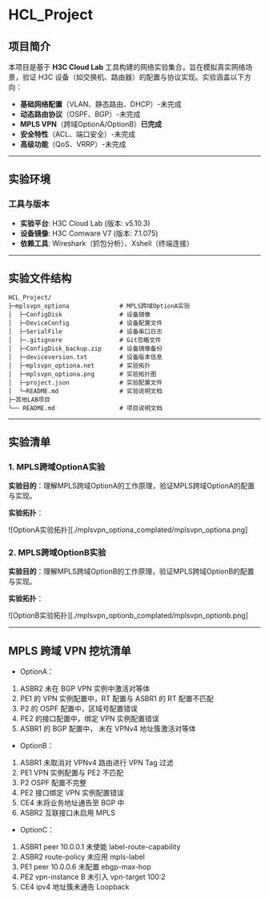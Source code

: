 # HCL_Project

## 项目简介
本项目是基于 **H3C Cloud Lab** 工具构建的网络实验集合，旨在模拟真实网络场景，验证 H3C 设备（如交换机、路由器）的配置与协议实现。实验涵盖以下方向：
- **基础网络配置**（VLAN、静态路由、DHCP）-未完成
- **动态路由协议**（OSPF、BGP）-未完成
- **MPLS VPN**（跨域OptionA/OptionB）**已完成**
- **安全特性**（ACL、端口安全）-未完成
- **高级功能**（QoS、VRRP）-未完成

---

## 实验环境
### 工具与版本
- **实验平台**: H3C Cloud Lab (版本: v5.10.3)
- **设备镜像**: H3C Comware V7 (版本: 7.1.075)
- **依赖工具**: Wireshark（抓包分析）、Xshell（终端连接）

---

## 实验文件结构
```plaintext
HCL_Project/
├─mplsvpn_optiona              # MPLS跨域OptionA实验
│  ├─ConfigDisk                # 设备镜像
│  ├─DeviceConfig              # 设备配置文件
│  ├─SerialFile                # 设备串口日志
│  ├─.gitignore                # Git忽略文件
│  ├─ConfigDisk_backup.zip     # 设备镜像备份
│  ├─deviceversion.txt         # 设备版本信息
│  ├─mplsvpn_optiona.net       # 实验拓扑
│  ├─mplsvpn_optiona.png       # 实验拓扑图
│  ├─project.json              # 实验配置文件
│  └─README.md                 # 实验说明文档
├─其他LAB项目
└── README.md                  # 项目说明文档
```

---

## 实验清单
### 1. MPLS跨域OptionA实验
**实验目的**：理解MPLS跨域OptionA的工作原理，验证MPLS跨域OptionA的配置与实现。

**实验拓扑**：

![OptionA实验拓扑][./mplsvpn_optiona_complated/mplsvpn_optiona.png]

### 2. MPLS跨域OptionB实验
**实验目的**：理解MPLS跨域OptionB的工作原理，验证MPLS跨域OptionB的配置与实现。

**实验拓扑**：

![OptionB实验拓扑][./mplsvpn_optionb_complated/mplsvpn_optionb.png]


---

## MPLS 跨域 VPN 挖坑清单
- OptionA：
1. ASBR2 未在 BGP VPN 实例中激活对等体
2. PE1 的 VPN 实例配置中，RT 配置与 ASBR1 的 RT 配置不匹配
3. P2 的 OSPF 配置中，区域号配置错误
4. PE2 的接口配置中，绑定 VPN 实例配置错误
5. ASBR1 的 BGP 配置中， 未在 VPNv4 地址簇激活对等体

- OptionB：
1. ASBR1 未取消对 VPNv4 路由进行 VPN Tag 过滤
2. PE1 VPN 实例配置与 PE2 不匹配
3. P2 OSPF 配置不完整
4. PE2 接口绑定 VPN 实例配置错误
5. CE4 未将业务地址通告至 BGP 中
6. ASBR2 互联接口未启用 MPLS

- OptionC：
1. ASBR1 peer 10.0.0.1 未使能 label-route-capability
2. ASBR2 route-policy 未应用 mpls-label
3. PE1 peer 10.0.0.6 未配置 ebgp-max-hop
4. PE2 vpn-instance B 未引入 vpn-target 100:2
5. CE4 ipv4 地址簇未通告 Loopback